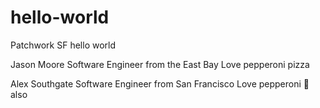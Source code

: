 hello-world
===========

Patchwork SF hello world

Jason Moore
Software Engineer from the East Bay
Love pepperoni pizza

Alex Southgate
Software Engineer from San Francisco
Love pepperoni :pizza: also
